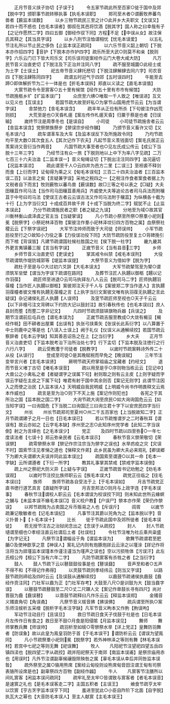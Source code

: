 <!-- { "loadSidebar": true } -->
　　正月节音义挟子协切【子误于】
　　令五家节疏此所至百家○徙于国中及郊【脱中字】颁职事节疏转移执事【执毛本误职】
　　郑司至木者○谓薮牧养蕃鸟兽者【薮监本误数】
　　以乡三物节疏民三至之计○此并乡大夫职文【文误又】若四十而不惑也【也毛本误者】御叔在其邑将饮酒【脱其字】国人称之曰幸哉有子【之记作愿然二字】四曰五御【御经作驭下同】方程不足【中误从女】故注保氏其释之【其当具字误】
　　以乡八刑节注恤谓相忧【忧毛本误爱】
　　以五礼节注礼所以节止民之侈伪【止监本误正疏同】
　　以六乐节音义韶上朝切【下脱本亦作招四字】音护【下脱本亦作护四字】疏乐所至大武○则莫不和亲【脱则字】六乐云门已下皆大司乐文【司乐误司徒案经作云门大卷大咸大防】
　　凡万民节音义治直吏切【下脱注及下正治并注同八字】
　　疏不服至城圜○此经士或为土字【士误土】
　　祀五帝节音义肆托厯切【下脱注肆解肆去同六字】司农音四【下脱注肆陈同四字】
　　疏谓五时迎气于四郊【五时误四时】
　　牛能至去蹄○即体解折节为二十一体是也【折毛本误拆】郑直以义读之【直毛本误值】
　　大賔节疏令令至賔客○五十里有候馆【经作五十里有市市有候馆】
　　大防节疏挽柩乡圹【圹监本误广】
　　众庶至六绋○唯取一千人致之【唯误进】互文以见义也【互误主】
　　若国节疏大故至奸私○为掌节山国用虎节云云【为当谓字误】
　　舎禁弛力【舎毛本误含】
　　疏丰年从正俭有所杀【下句彼注作凶荒则损】
　　大荒至是也○天昏札瘥【案左传作札瘥天昏】归粟于蔡是也者【归误输】
　　嵗终节注是周季冬也【是误自】
　　小司徒
　　小司徒节疏施舎者云云【舎监本误含】党祭禜族祭步【禜误宗步经作酺】
　　乃颁节音义畜许又切【又毛本误六】
　　疏车谓革车及大车【及监本误反下及所施政令同】
　　乃均节疏均平至大数○其次食五人【其次记作下农夫】凡起节音义羡钱面切【案毛氏居正云羡案诗又音衍当作两音】
　　凡国节疏大事至者也○见左氏成公传云【成公下当脱十三年三字】
　　乃经节注有众一旅【下脱则地以上中下为率八字见疏】二万七百三十六夫治洫【二监本误一】音义甸绳证切【下脱出注注同四字】洫况逼切【况监本误凉】
　　疏此谓至千人○云四井为邑方二里【二误三】至袒裘不释剑而食【上衍而字】证甸得为乘之义【甸毛本误旬】三百二十四夫治洫者【三百监本误二百】以洫言之矣【言疑兼字误】采地之税四之一【之税注作食者案食者据上为文税者自下而言】牧则薮牧以蕃鸟兽【薮误数】故□三等之号以表之【□疑】大夫田穰苴作司马法【当作司马田穰苴善用兵】齐威使大夫等追论古者司马兵法而附穰苴于中号曰司马法【使误王古者云云误古法又作司马法附于穰苴】为纵横各十截为十行【上为字当衍文】十成成百井故千井【十成下当脱为终二字】赋犹不止【止监本误此】
　　乃分节疏谓施民者之职【者之疑之九误】
　　分地至为域○故其官川衡林衡山虞泽虞之官主当【当疑掌误】
　　凡小节疏小祭至所祭○祭羣小祀则冕【脱祭字】小祭祀林泽百物【案彼注作羣小祀林泽坟衍四方百物之属】血祭祭社稷云云【下祭字误祀】
　　大军节注帅师而致于大司徒【师误帅】
　　小军节疏廵役至行之○故知小力役之事【力役误功役下同】大防节疏防役至复土○背碑挽引而下棺【背误皆】凡建节疏谓国社候社胜国之社【侯下脱一社字】
　　畿九畿其外更言夷镇蕃三服【言当有字误】
　　正嵗节音义【当有县音三字】
　　乡师
　　乡师节音义治直吏切【吏误史】
　　掌其戒令纠禁【戒毛本误刑】
　　大役节疏谓筑作堤防城郭等【堤监本误提】
　　大祭节音义为借如字【脱为字】
　　疏杜子至是与○大过初六爻辞【大毛本误太】
　　大军节疏辇驾至为辇○谓须筑军垒壁【谓当为字误下疏谓在路同】
　　及葬节注匠人执翿以御柩【翿以记作羽葆】
　　疏匠师至进退○云司马执铎左八人云云【脱司马二字】匠师执翿羽葆幢【当作匠人执翿以御柩】案彼郑注天子千人与【案彼郑二字当作遂人】言执翿羽葆幢者彼文惟有执翿无葆幢之言【上执字当衍文案彼文唯有执羽葆无执翿之言此疑误】杂记诸侯礼匠人执翿【人误师】
　　及窆节疏匠师至视也○天子千云云【以下非檀弓注文背碑以下约防大记以鼓封注】故引春秋传也【也毛本误曰】庶人县封而塟【而塟二字非记文】
　　凡四时节疏须鼓铎旗物兵器【兵误之】
　　及期节注谓前后屯兵也【谓毛本误为】
　　正嵗节疏吉服至教成○大敛有楬豆【楬经作毼】田不耕者出屋粟【出误有】执张弓挟乘矢【张误长此系衍字】以八算置于中士则鹿中之等是也【八误入士误上】阙于礼仪【仪误义从通解续挍】若国节疏云察辞者【毛本云字缺】知其善恶诏告之在上【之当衍字】
　　乡大夫
　　正月节音义治直吏切【下监本脱考治下治所治处七字】行下孟切【下监本脱及注徳行之行六行八字】
　　疏云受教灋于司徒者【脱教字】
　　以嵗时节疏案韩诗外传二十从役【从误行】
　　登成至司徒○是其晚赋税而早免之【晚误赋】
　　三年节注变举言兴者【言毛本误贤】
　　厥明节疏天府掌祖庙之宝藏者【约经文】
　　退而节音义堵丁古切【堵毛本误音】
　　疏以用至是乎○序则物当栋云云【见记中】大兽公之小禽私之者【者疑谓字之误属下句】射则取之则有云主皮【上则字疑而字误云字疑在主皮之下属下句】唯君有射于国中其余则否【案记无则字】此谓节注因入之而使之治民【入监本误人】天明威自我民明威【上明威今尚书作明畏释文云焉本作威也】
　　疏言是至为治○则下不天上施【案记作则犯也】
　　各宪之于其所治之国【监本脱之国二字】
　　大询节疏大询至庶民○如大询询国危云云【如当知字误】一曰询国危【下当脱二曰询国迁三曰询立君十字下以安庶民四字当衍文】
　　州长
　　州长节疏郑司至夏州○州二千五百家也【上当脱故知二字】正月节疏谓建子之月一日也【日毛本误已】
　　若以节疏惟谓岁之二时春秋耳【谓误有】故云亦如之【云字毛本缺】序州至之志○此知序州党学者【此知二字当误倒】射之为言绎也【之毛本误少】
　　党正
　　及四时节疏以四至弥○一年七度读法者【七误十】郑云弥亲民者【云毛本误示】
　　春秋节音义禜荣敬切【荣误禜】
　　疏雩禜祭水旱【禜记作宗注宗当为禜字之误也】水旱疠疫之灾【灾误不时】国索节注见孝悌之道也【悌释文作弟】此乡民虽为卿大夫必来观礼【卿误郷下为卿大夫谓卿大夫误并同此监本误比】
　　疏国索至谓遵○以其一命【毛本一字缺】云所谓遵者【下衍一所字】
　　教其礼事掌其禁戒【禁戒字监本误倒】
　　疏上州之祭祀大防义异【上疑与字误】
　　正嵗节疏皆书记劝勉之【劝毛本误观】
　　以嵗时节注挍比族师职云云【族毛本误大】
　　疏党正往临之【往毛本误曰】
　　族师
　　族师节疏各自受法于上【于毛本误如】
　　月吉节疏党正直书徳行道艺具言【直疑所字误】
　　月吉至邦法○则月与上政字连【字毛本误事】
　　春秋节注谓校人职云云【毛本谓误为校误挍下同】则未知此世所云蝝螟之酺与【未监本误不蝝毛本误□】音义校户教【户误尸】禜本亦作荣【荣仍作禜误】
　　以邦节疏贱为占卖国之斥币贩易之人也【斥误斤】
　　闾胥
　　以嵗节疏兼记敬敏者也【记毛本误纪】
　　凡事节注其爵以兕角为之【监本脱以字】音义扑普卜【卜毛本误十】
　　比长
　　徙于节疏此国中及郊所徙者【徙毛本误徒】
　　若无授节注古之治狱闵念出之【念误于从疏挍】
　　封人
　　封人节疏壝谓至细也○孝经注直云社谓后土者【社误杜】
　　令社节注唯为社丘乘共粢盛【为字记无】
　　凡祭节注谓楅设于角【谓监本误为】
　　歌舞节疏谓君至肥腯○及使神歆享之意【神误人】案礼记内则有炮豚炮牂云云涂之以墐涂【牂记作将注将当为牂墐监本误瑾本作谨注谨当为墐声之误也】空以污损牲体【污误汗】此左氏桓公传【桓公下当有六年二字】
　　凡防节疏賔客有杀牲之者【之当衍字】
　　鼓人
　　鼓人节疏下云以鼛鼓鼓役事是也【鼛误鼗】
　　音声至和者○五声不得不和【不得记作弗得】
　　以灵鼓节疏则孝经纬云【则当又字误】
　　以路鼓节疏则禘祫及四时云云【及误鼓从通解续挍】
　　以鼖鼓节疏诸侯执鼖鼓【鼖经作贲注同】门社军以鼖为正【门社军存考】大鼓至八尺○是训鼓为大【鼓当鼖字误】
　　以鼛鼓节疏鼛鼓至二尺○丈二尺韗人文【案记作臯鼓长寻有四尺】尚对晋鼓为鼖【鼖误鼛】
　　以晋鼓节疏释曰凡作乐云云【释监本误郑】
　　金镯音义镯直角切【角误甬】
　　凡祭节音义帗音拂【拂误佛】
　　疏兵谓至所执○案乐师注帗析五采缯【脱析字毛本注字缺】凡军节音义昫本又作朐【朐误呴】
　　军动节注动且行【且误旦】
　　救日节疏日食天子伐鼓于社是也【日毛本误月左传作日有食之】救日至不鼓○月食是阳侵隂【月监本误见】
　　舞师
　　舞师掌教兵舞【师误帅】
　　疏羽析至如帗○雩禜祭水旱【详上党正】皇舞防羽舞者【防误象】故以此皇为鳯皇羽防于首【于毛本误干】谓防析云云【谓误为望鳯同】
　　凡小节疏祭羣小祀则冕【脱祭字】若外神林泽之等则有舞【林毛本误材】若宫中七祀之等则无舞【祀误舞】
　　牧人
　　凡阳祀节注望祀四望五岳四镇四渎也【脱四望二字从疏挍】疏并阳祀祭天于南郊【南监本误甫】是祭宗庙用赤也【用误时】凡外节注谓副辜候禳毁除殃咎之属【辜毛本误从幸后并同咎监本误昝】
　　疏外祭至之属○貉用熊席【案经云甸役则设熊席甸音田注谓王甸有司祭表貉所设席是也】副辜祭四方百物【副经作疈】
　　牛人
　　凡賔客节注膳所以间礼賔客【闲监本误问疏同】
　　疏牢礼至太牢○皆谓致与賔客者【者毛本误音】是速賔之礼也【是毛本误客走二字】主国五积者【主误王】
　　飨食节疏亨太牢以饮賔【亨古烹字监本误亨下同】
　　羞进至犹此○小臣自阼阶下北面【自字脱】执瓦大之幂也【大音防毛本误人】至主人献賔【主毛本误王】
